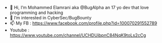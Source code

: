 - 👋 Hi, I’m Mohammed Elamrani aka @BugAlpha an 17 yo dev that love programming and hacking 
- 👀 I’m interested in CyberSec/BugBounty
- 📫 My FB : https://www.facebook.com/profile.php?id=100070291552789 
- Youtube : https://www.youtube.com/channel/UCHDUibpnC84NqK9toLs2cCg
